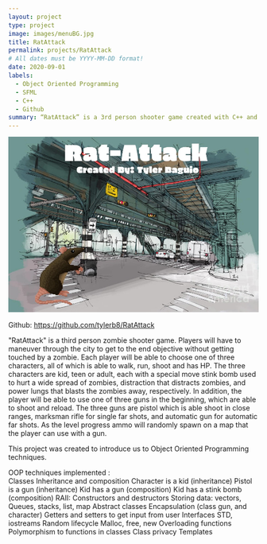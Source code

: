 ```yaml
---
layout: project
type: project
image: images/menuBG.jpg
title: RatAttack
permalink: projects/RatAttack
# All dates must be YYYY-MM-DD format!
date: 2020-09-01
labels:
  - Object Oriented Programming
  - SFML
  - C++
  - Github
summary: “RatAttack” is a 3rd person shooter game created with C++ and SFML (Simple and Fast Multimedia Library).
---
```


<div class="ui large rounded images">
  <img class="ui image" src="../images/menuBG.jpg">
</div>


Github: https://github.com/tylerb8/RatAttack

"RatAttack" is a third person zombie shooter game. Players will have to maneuver through the city to get to the end objective without getting touched by a zombie. Each player will be able to choose one of three characters, all of which is able to walk, run, shoot and has HP. The three characters are kid, teen or adult, each with a special move stink bomb used to hurt a wide spread of zombies, distraction that distracts zombies, and power lungs that blasts the zombies away, respectively. In addition, the player will be able to use one of three guns in the beginning, which are able to shoot and reload. The three guns are pistol which is able shoot in close ranges, marksman rifle for single far shots, and automatic gun for automatic far shots. As the level progress ammo will randomly spawn on a map that the player can use with a gun.

This project was created to introduce us to Object Oriented Programming techniques. 

OOP techniques implemented :  
    Classes
    Inheritance and composition
    Character is a kid (inheritance)
    Pistol is a gun (inheritance)
    Kid has a gun	(composition)
    Kid has a stink bomb (composition)
    RAII: Constructors and destructors
    Storing data: vectors, Queues, stacks, list, map
    Abstract classes
    Encapsulation (class gun, and character)
    Getters and setters to get input from user
    Interfaces
    STD, iostreams
    Random
    lifecycle
    Malloc, free, new
    Overloading functions
    Polymorphism to functions in classes
    Class privacy
    Templates


